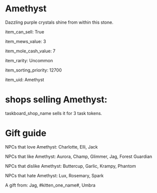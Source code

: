 # Amethyst

Dazzling purple crystals shine from within this stone.

item_can_sell: True

item_mews_value: 3

item_mole_cash_value: 7

item_rarity: Uncommon

item_sorting_priority: 12700

item_uid: Amethyst

# shops selling Amethyst:

taskboard_shop_name sells it for 3 task tokens.

# Gift guide

NPCs that love Amethyst: Charlotte, Elli, Jack

NPCs that like Amethyst: Aurora, Champ, Glimmer, Jag, Forest Guardian

NPCs that dislike Amethyst: Buttercup, Garlic, Krampy, Phantom

NPCs that hate Amethyst: Lux, Rosemary, Spark

A gift from: Jag, #kitten_one_name#, Umbra